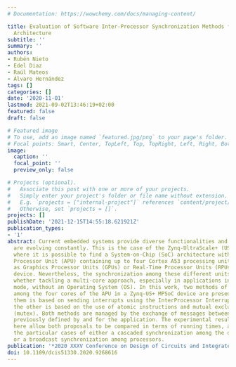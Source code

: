 ```yaml
---
# Documentation: https://wowchemy.com/docs/managing-content/

title: Evaluation of Software Inter-Processor Synchronization Methods for the Zynq-UltraScale+
  Architecture
subtitle: ''
summary: ''
authors:
- Rubén Nieto
- Edel Diaz
- Raúl Mateos
- Álvaro Hernández
tags: []
categories: []
date: '2020-11-01'
lastmod: 2021-09-02T13:46:19+02:00
featured: false
draft: false

# Featured image
# To use, add an image named `featured.jpg/png` to your page's folder.
# Focal points: Smart, Center, TopLeft, Top, TopRight, Left, Right, BottomLeft, Bottom, BottomRight.
image:
  caption: ''
  focal_point: ''
  preview_only: false

# Projects (optional).
#   Associate this post with one or more of your projects.
#   Simply enter your project's folder or file name without extension.
#   E.g. `projects = ["internal-project"]` references `content/project/deep-learning/index.md`.
#   Otherwise, set `projects = []`.
projects: []
publishDate: '2021-12-15T14:55:18.621921Z'
publication_types:
- '1'
abstract: Current embedded systems provide diverse functionalities and their features
  are evolving constantly. This is the case of the Zynq-UltraScale+ (US+) MPSoC family,
  where it is possible to find a System-on-Chip (SoC) architecture with an Application
  Processor Unit (APU) containing up to four Cortex A53 processing units, as well
  as Graphics Processor Units (GPUs) or Real-Time Processor Units (RPUs) in the same
  device. Nevertheless, the synchronization among these different units is crucial
  whether tackling a multi-core approach, especially in applications in standalone
  mode, without an Operating System (OS). In this work, two methods of synchronization
  among the four cores of the APU in a Zynq-US+ MPSoC device are presented. One of
  them is based on sending interrupts using the InterProcessor Interrupt (IPI), whereas
  the other is based on the use of atomic instructions and mutual exclusion variables
  (mutex). Both methods are managed by the exchange of messages between the processors,
  previously defined by and for the application. The experimental results presented
  here allow both proposals to be compared in terms of running times, also considering
  the particular cases of either a cascaded synchronization among the different cores
  or a broadcast synchronization among processors.
publication: '*2020 XXXV Conference on Design of Circuits and Integrated Systems (DCIS)*'
doi: 10.1109/dcis51330.2020.9268616
---
```

